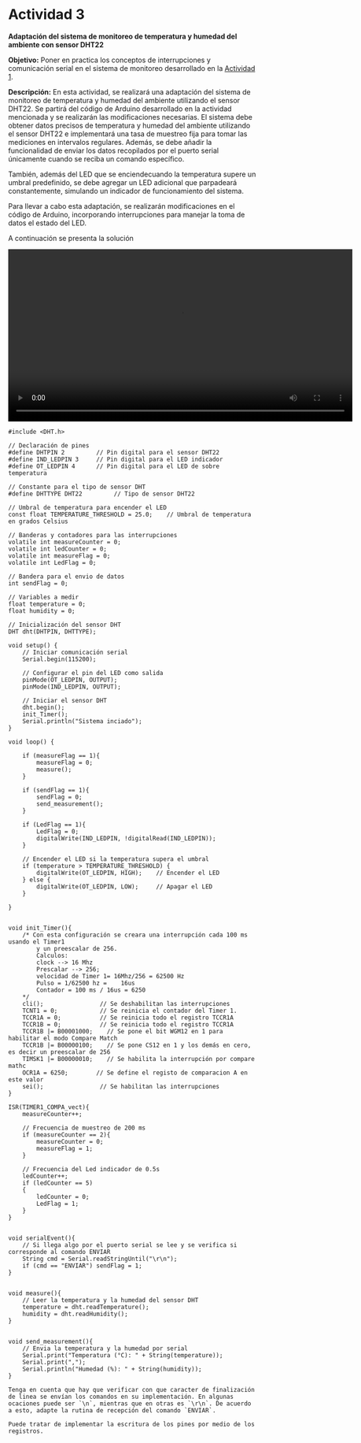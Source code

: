 # Actividad 3
**Adaptación del sistema de monitoreo de temperatura y humedad del ambiente con sensor DHT22**

**Objetivo:** Poner en practica los conceptos de interrupciones y comunicación serial en el sistema de monitoreo desarrollado en la [Actividad 1][1]. 

**Descripción:** En esta actividad, se realizará una adaptación del sistema de monitoreo de temperatura y humedad del ambiente utilizando el sensor DHT22. Se partirá del código de Arduino desarrollado en la actividad mencionada y se realizarán las modificaciones necesarias. El sistema debe obtener datos precisos de temperatura y humedad del ambiente utilizando el sensor DHT22 e implementará una tasa de muestreo fija para tomar las mediciones en intervalos regulares. Además, se debe añadir la funcionalidad de enviar los datos recopilados por el puerto serial únicamente cuando se reciba un comando específico. 

También, además del LED que se enciendecuando la temperatura supere un umbral predefinido, se debe agregar un LED adicional que parpadeará constantemente, simulando un indicador de funcionamiento del sistema.

Para llevar a cabo esta adaptación, se realizarán modificaciones en el código de Arduino, incorporando interrupciones para manejar la toma de datos el estado del LED.

A continuación se presenta la solución

<video width="700" controls>
  <source src="../_static/rec/actividad-3-record.mp4" type="video/mp4">
  Your browser does not support the video tag.
</video>

```{code-block} arduino
#include <DHT.h>

// Declaración de pines
#define DHTPIN 2         // Pin digital para el sensor DHT22
#define IND_LEDPIN 3     // Pin digital para el LED indicador
#define OT_LEDPIN 4      // Pin digital para el LED de sobre temperatura

// Constante para el tipo de sensor DHT
#define DHTTYPE DHT22         // Tipo de sensor DHT22

// Umbral de temperatura para encender el LED
const float TEMPERATURE_THRESHOLD = 25.0;    // Umbral de temperatura en grados Celsius

// Banderas y contadores para las interrupciones
volatile int measureCounter = 0;
volatile int ledCounter = 0;
volatile int measureFlag = 0;
volatile int LedFlag = 0;

// Bandera para el envio de datos
int sendFlag = 0;

// Variables a medir
float temperature = 0;
float humidity = 0;

// Inicialización del sensor DHT
DHT dht(DHTPIN, DHTTYPE);

void setup() {
    // Iniciar comunicación serial
    Serial.begin(115200);

    // Configurar el pin del LED como salida
    pinMode(OT_LEDPIN, OUTPUT);
    pinMode(IND_LEDPIN, OUTPUT);

    // Iniciar el sensor DHT
    dht.begin();
    init_Timer();
    Serial.println("Sistema inciado");
}

void loop() {

    if (measureFlag == 1){
        measureFlag = 0;
        measure();
    }

    if (sendFlag == 1){
        sendFlag = 0;
        send_measurement();
    }

    if (LedFlag == 1){
        LedFlag = 0;
        digitalWrite(IND_LEDPIN, !digitalRead(IND_LEDPIN));
    }

    // Encender el LED si la temperatura supera el umbral
    if (temperature > TEMPERATURE_THRESHOLD) {
        digitalWrite(OT_LEDPIN, HIGH);    // Encender el LED
    } else {
        digitalWrite(OT_LEDPIN, LOW);     // Apagar el LED
    }

}


void init_Timer(){
    /* Con esta configuración se creara una interrupción cada 100 ms usando el Timer1
        y un preescalar de 256.
        Calculos:
        clock --> 16 Mhz
        Prescalar --> 256;
        velocidad de Timer 1= 16Mhz/256 = 62500 Hz
        Pulso = 1/62500 hz =    16us
        Contador = 100 ms / 16us = 6250
    */
    cli();                // Se deshabilitan las interrupciones 
    TCNT1 = 0;	          // Se reinicia el contador del Timer 1.
    TCCR1A = 0;           // Se reinicia todo el registro TCCR1A
    TCCR1B = 0;           // Se reinicia todo el registro TCCR1A
    TCCR1B |= B00001000;    // Se pone el bit WGM12 en 1 para habilitar el modo Compare Match
    TCCR1B |= B00000100;	// Se pone CS12 en 1 y los demás en cero, es decir un preescalar de 256
    TIMSK1 |= B00000010;	// Se habilita la interrupción por compare mathc
    OCR1A = 6250;        // Se define el registo de comparacion A en este valor
    sei();                // Se habilitan las interrupciones
}

ISR(TIMER1_COMPA_vect){
    measureCounter++;

    // Frecuencia de muestreo de 200 ms
    if (measureCounter == 2){
        measureCounter = 0;
        measureFlag = 1;
    }

    // Frecuencia del Led indicador de 0.5s
    ledCounter++;
    if (ledCounter == 5)
    {
        ledCounter = 0;
        LedFlag = 1;
    }
}


void serialEvent(){
    // Si llega algo por el puerto serial se lee y se verifica si corresponde al comando ENVIAR
    String cmd = Serial.readStringUntil("\r\n");
    if (cmd == "ENVIAR") sendFlag = 1;
}


void measure(){
    // Leer la temperatura y la humedad del sensor DHT
    temperature = dht.readTemperature();
    humidity = dht.readHumidity();
}


void send_measurement(){
    // Envia la temperatura y la humedad por serial
    Serial.print("Temperatura (°C): " + String(temperature));
    Serial.print(",");
    Serial.println("Humedad (%): " + String(humidity));
}
```
```{note}
Tenga en cuenta que hay que verificar con que caracter de finalización de linea se envían los comandos en su implementación. En algunas ocaciones puede ser `\n`, mientras que en otras es `\r\n`. De acuerdo a esto, adapte la rutina de recepción del comando `ENVIAR`. 
```

```{admonition} Opcional
Puede tratar de implementar la escritura de los pines por medio de los registros. 
```

[1]: 03-activity-1.md
